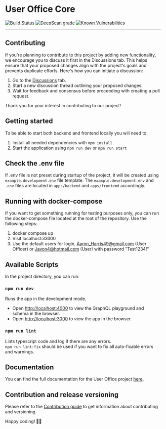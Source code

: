 
# User Office Core

[![Build Status](https://github.com/UserOfficeProject/user-office-core/actions/workflows/test-build.yml/badge.svg?branch=master)](https://github.com/UserOfficeProject/user-office-core/actions)
[![DeepScan grade](https://deepscan.io/api/teams/19157/projects/22488/branches/665548/badge/grade.svg)](https://deepscan.io/dashboard#view=project&tid=19157&pid=22488&bid=665548)
[![Known Vulnerabilities](https://snyk.io/test/github/UserOfficeProject/user-office-core/master/badge.svg?targetFile=package.json)](https://snyk.io/test/github/UserOfficeProject/user-office-core/master?targetFile=package.json)

---
## Contributing

If you're planning to contribute to this project by adding new functionality, we encourage you to discuss it first in the Discussions tab. This helps ensure that your proposed changes align with the project's goals and prevents duplicate efforts. Here's how you can initiate a discussion:

1. Go to the [Discussions](https://github.com/UserOfficeProject/user-office-core/discussions) tab.
2. Start a new discussion thread outlining your proposed changes.
3. Wait for feedback and consensus before proceeding with creating a pull request.

Thank you for your interest in contributing to our project!

## Getting started

To be able to start both backend and frontend locally you will need to:

1. Install all needed dependencies with `npm install`
2. Start the application using `npm run dev` or `npm run start`

## Check the .env file
If .env file is not preset during startup of the project, it will be created using `example.development.env` file template. The `example.development.env` and `.env` files are located in `apps/backend` and `apps/frontend` accordingly.

## Running with docker-compose

If you want to get something running for testing purposes only, you can run the docker-compose file located at the root of the repository. Use the following steps:

1. docker compose up
2. Visit localhost:33000
3. Use the default users for login, Aaron_Harris49@gmail.com (User Officer) or Javon4@hotmail.com (User) with password "Test1234!"

## Available Scripts

In the project directory, you can run:

### `npm run dev`

Runs the app in the development mode.<br>

- Open [http://localhost:4000](http://localhost:4000) to view the GraphQL playground and schema in the browser.
- Open [http://localhost:3000](http://localhost:3000) to view the app in the browser.

### `npm run lint`

Lints typescript code and log if there are any errors.<br>
`npm run lint:fix` should be used if you want to fix all auto-fixable errors and warnings.

## Documentation

You can find the full documentation for the User Office project [here](https://userofficeproject.github.io/user-office-core/develop/).

## Contribution and release versioning

Please refer to the [Contribution guide](CONTRIBUTING.md) to get information about contributing and versioning.

Happy coding! 👨‍💻
